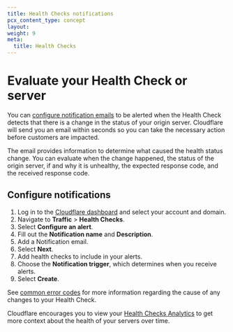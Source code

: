 ```yaml
---
title: Health Checks notifications
pcx_content_type: concept
layout: 
weight: 9
meta:
  title: Health Checks
---
```


# Evaluate your Health Check or server

You can [configure notification emails](/health-checks/additional-configurations/configure-notifications/) to be alerted when the Health Check detects that there is a change in the status of your origin server. Cloudflare will send you an email within seconds so you can take the necessary action before customers are impacted.

The email provides information to determine what caused the health status change. You can evaluate when the change happened, the status of the origin server, if and why it is unhealthy, the expected response code, and the received response code.
	
## Configure notifications 

1. Log in to the [Cloudflare dashboard](https://dash.cloudflare.com) and select your account and domain.
2. Navigate to **Traffic** > **Health Checks**.
3. Select **Configure an alert**.
4. Fill out the **Notification name** and **Description**. 
5. Add a Notification email.
6. Select **Next**.
7. Add health checks to include in your alerts.
8. Choose the **Notification trigger**, which determines when you receive alerts.
9. Select **Create**.

See [common error codes](/health-checks/health-checks-analytics/#common-error-codes) for more information regarding the cause of any changes to your Health Check.

Cloudflare encourages you to view your [Health Checks Analytics](/health-checks/health-checks-analytics/#common-error-codes) to get more context about the health of your servers over time. 

